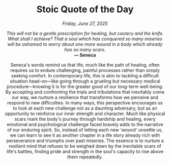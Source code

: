 <h1 align="center">Stoic Quote of the Day</h1>
<p align="center"><em><!--date-start-->Friday, June 27, 2025<!--date-end--></em></p>
<p align="center">
    <em><!--START_SECTION:quote-text-->
This will not be a gentle prescription for healing, but cautery and the knife. What shall I achieve? That a soul which has conquered so many miseries will be ashamed to worry about one more wound in a body which already has so many scars.
<!--END_SECTION:quote-text--></em><br>
    <strong>— <!--START_SECTION:quote-author-->
Seneca
<!--END_SECTION:quote-author--></strong>
</p>

<p align="center" style="max-width:600px;margin:0 auto;">
<!--START_SECTION:quote-interpretation-->
Seneca's words remind us that life, much like the path of healing, often requires us to endure challenging, painful processes rather than simply seeking comfort. In contemporary life, this is akin to tackling a difficult situation head-on—like going through a grueling but necessary medical procedure—knowing it is for the greater good of our long-term well-being. By accepting and confronting the trials and tribulations that inevitably come our way, we nurture a resilience that transforms how we perceive and respond to new difficulties. In many ways, this perspective encourages us to look at each new challenge not as a daunting adversary, but as an opportunity to reinforce our inner strength and character. Much like physical scars mark the body's journey through hardship and healing, every emotional and psychological challenge faced bravely adds to the narrative of our enduring spirit. So, instead of letting each new 'wound' unsettle us, we can learn to see it as another chapter in a life story already rich with perseverance and triumphs over past miseries. The essence is to nurture a resilient mind that refuses to be weighed down by the inevitable scars of life's battles, finding pride and strength in the soul's capacity to rise above them repeatedly.
<!--END_SECTION:quote-interpretation-->
</p>
